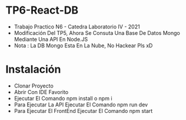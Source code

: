 # TP6-React-DB
- Trabajo Practico N6 - Catedra Laboratorio IV - 2021
- Modificación Del TP5, Ahora Se Consuta Una Base De Datos Mongo Mediante Una API En Node.JS
- Nota : La DB Mongo Esta En La Nube, No Hackear Pls xD

# Instalación
- Clonar Proyecto
- Abrir Con IDE Favorito
- Ejecutar El Comando npm install o npm i
- Para Ejecutar La API Ejecutar El Comando npm run dev
- Para Ejecutar El FrontEnd Ejecutar El Comando npm start
